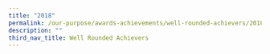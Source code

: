 ```yaml
---
title: "2018"
permalink: /our-purpose/awards-achievements/well-rounded-achievers/2018
description: ""
third_nav_title: Well Rounded Achievers
---
```


